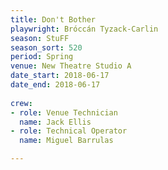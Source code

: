 ```yaml
---
title: Don't Bother
playwright: Bróccán Tyzack-Carlin
season: StuFF
season_sort: 520
period: Spring
venue: New Theatre Studio A
date_start: 2018-06-17
date_end: 2018-06-17
  
crew:
- role: Venue Technician
  name: Jack Ellis
- role: Technical Operator
  name: Miguel Barrulas

---
```

